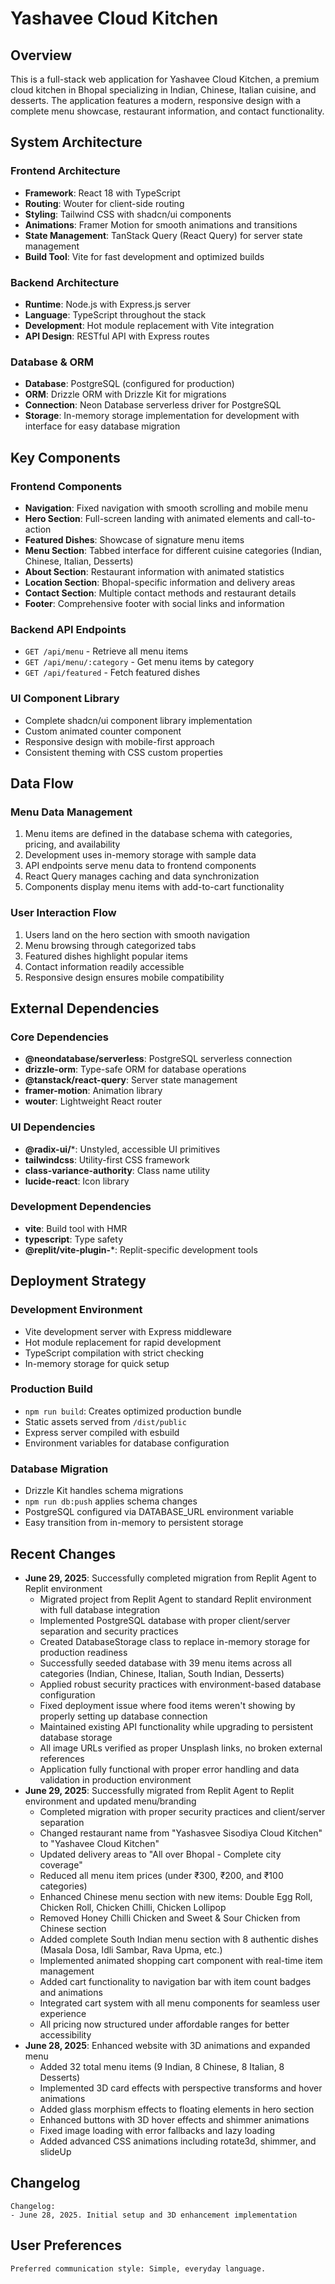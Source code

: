 # Yashavee Cloud Kitchen

## Overview
This is a full-stack web application for Yashavee Cloud Kitchen, a premium cloud kitchen in Bhopal specializing in Indian, Chinese, Italian cuisine, and desserts. The application features a modern, responsive design with a complete menu showcase, restaurant information, and contact functionality.

## System Architecture

### Frontend Architecture
- **Framework**: React 18 with TypeScript
- **Routing**: Wouter for client-side routing
- **Styling**: Tailwind CSS with shadcn/ui components
- **Animations**: Framer Motion for smooth animations and transitions
- **State Management**: TanStack Query (React Query) for server state management
- **Build Tool**: Vite for fast development and optimized builds

### Backend Architecture
- **Runtime**: Node.js with Express.js server
- **Language**: TypeScript throughout the stack
- **Development**: Hot module replacement with Vite integration
- **API Design**: RESTful API with Express routes

### Database & ORM
- **Database**: PostgreSQL (configured for production)
- **ORM**: Drizzle ORM with Drizzle Kit for migrations
- **Connection**: Neon Database serverless driver for PostgreSQL
- **Storage**: In-memory storage implementation for development with interface for easy database migration

## Key Components

### Frontend Components
- **Navigation**: Fixed navigation with smooth scrolling and mobile menu
- **Hero Section**: Full-screen landing with animated elements and call-to-action
- **Featured Dishes**: Showcase of signature menu items
- **Menu Section**: Tabbed interface for different cuisine categories (Indian, Chinese, Italian, Desserts)
- **About Section**: Restaurant information with animated statistics
- **Location Section**: Bhopal-specific information and delivery areas
- **Contact Section**: Multiple contact methods and restaurant details
- **Footer**: Comprehensive footer with social links and information

### Backend API Endpoints
- `GET /api/menu` - Retrieve all menu items
- `GET /api/menu/:category` - Get menu items by category
- `GET /api/featured` - Fetch featured dishes

### UI Component Library
- Complete shadcn/ui component library implementation
- Custom animated counter component
- Responsive design with mobile-first approach
- Consistent theming with CSS custom properties

## Data Flow

### Menu Data Management
1. Menu items are defined in the database schema with categories, pricing, and availability
2. Development uses in-memory storage with sample data
3. API endpoints serve menu data to frontend components
4. React Query manages caching and data synchronization
5. Components display menu items with add-to-cart functionality

### User Interaction Flow
1. Users land on the hero section with smooth navigation
2. Menu browsing through categorized tabs
3. Featured dishes highlight popular items
4. Contact information readily accessible
5. Responsive design ensures mobile compatibility

## External Dependencies

### Core Dependencies
- **@neondatabase/serverless**: PostgreSQL serverless connection
- **drizzle-orm**: Type-safe ORM for database operations
- **@tanstack/react-query**: Server state management
- **framer-motion**: Animation library
- **wouter**: Lightweight React router

### UI Dependencies
- **@radix-ui/***: Unstyled, accessible UI primitives
- **tailwindcss**: Utility-first CSS framework
- **class-variance-authority**: Class name utility
- **lucide-react**: Icon library

### Development Dependencies
- **vite**: Build tool with HMR
- **typescript**: Type safety
- **@replit/vite-plugin-***: Replit-specific development tools

## Deployment Strategy

### Development Environment
- Vite development server with Express middleware
- Hot module replacement for rapid development
- TypeScript compilation with strict checking
- In-memory storage for quick setup

### Production Build
- `npm run build`: Creates optimized production bundle
- Static assets served from `/dist/public`
- Express server compiled with esbuild
- Environment variables for database configuration

### Database Migration
- Drizzle Kit handles schema migrations
- `npm run db:push` applies schema changes
- PostgreSQL configured via DATABASE_URL environment variable
- Easy transition from in-memory to persistent storage

## Recent Changes
- **June 29, 2025**: Successfully completed migration from Replit Agent to Replit environment
  - Migrated project from Replit Agent to standard Replit environment with full database integration
  - Implemented PostgreSQL database with proper client/server separation and security practices
  - Created DatabaseStorage class to replace in-memory storage for production readiness
  - Successfully seeded database with 39 menu items across all categories (Indian, Chinese, Italian, South Indian, Desserts)
  - Applied robust security practices with environment-based database configuration
  - Fixed deployment issue where food items weren't showing by properly setting up database connection
  - Maintained existing API functionality while upgrading to persistent database storage
  - All image URLs verified as proper Unsplash links, no broken external references
  - Application fully functional with proper error handling and data validation in production environment
- **June 29, 2025**: Successfully migrated from Replit Agent to Replit environment and updated menu/branding
  - Completed migration with proper security practices and client/server separation
  - Changed restaurant name from "Yashasvee Sisodiya Cloud Kitchen" to "Yashavee Cloud Kitchen"
  - Updated delivery areas to "All over Bhopal - Complete city coverage"
  - Reduced all menu item prices (under ₹300, ₹200, and ₹100 categories)
  - Enhanced Chinese menu section with new items: Double Egg Roll, Chicken Roll, Chicken Chilli, Chicken Lollipop
  - Removed Honey Chilli Chicken and Sweet & Sour Chicken from Chinese section
  - Added complete South Indian menu section with 8 authentic dishes (Masala Dosa, Idli Sambar, Rava Upma, etc.)
  - Implemented animated shopping cart component with real-time item management
  - Added cart functionality to navigation bar with item count badges and animations
  - Integrated cart system with all menu components for seamless user experience
  - All pricing now structured under affordable ranges for better accessibility
- **June 28, 2025**: Enhanced website with 3D animations and expanded menu
  - Added 32 total menu items (9 Indian, 8 Chinese, 8 Italian, 8 Desserts)
  - Implemented 3D card effects with perspective transforms and hover animations
  - Added glass morphism effects to floating elements in hero section
  - Enhanced buttons with 3D hover effects and shimmer animations
  - Fixed image loading with error fallbacks and lazy loading
  - Added advanced CSS animations including rotate3d, shimmer, and slideUp

## Changelog
```
Changelog:
- June 28, 2025. Initial setup and 3D enhancement implementation
```

## User Preferences
```
Preferred communication style: Simple, everyday language.
```